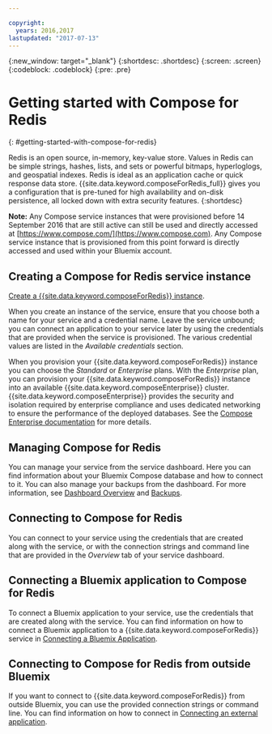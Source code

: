 ```yaml
---

copyright:
  years: 2016,2017
lastupdated: "2017-07-13"
---
```


{:new_window: target="_blank"}
{:shortdesc: .shortdesc}
{:screen: .screen}
{:codeblock: .codeblock}
{:pre: .pre}

# Getting started with Compose for Redis
{: #getting-started-with-compose-for-redis}

Redis is an open source, in-memory, key-value store. Values in Redis can be simple strings, hashes, lists, and sets or powerful bitmaps, hyperloglogs, and geospatial indexes. Redis is ideal as an application cache or quick response data store. {{site.data.keyword.composeForRedis_full}} gives you a configuration that is pre-tuned for high availability and on-disk persistence, all locked down with extra security features.
{:shortdesc}

**Note:** Any Compose service instances that were provisioned before 14 September 2016 that are still active can still be used and directly accessed at [https://www.compose.com/](https://www.compose.com). Any Compose service instance that is provisioned from this point forward is directly accessed and used within your Bluemix account.

## Creating a Compose for Redis service instance

[Create a {{site.data.keyword.composeForRedis}} instance](https://console.ng.bluemix.net/catalog/services/compose-for-redis/).

When you create an instance of the service, ensure that you choose both a name for your service and a credential name. Leave the service unbound; you can connect an application to your service later by using the credentials that are provided when the service is provisioned. The various credential values are listed in the *Available credentials* section.

When you provision your {{site.data.keyword.composeForRedis}} instance you can choose the *Standard* or *Enterprise* plans. With the *Enterprise* plan, you can provision your {{site.data.keyword.composeForRedis}} instance into an available {{site.data.keyword.composeEnterprise}} cluster. {{site.data.keyword.composeEnterprise}} provides the security and isolation required by enterprise compliance and uses dedicated networking to ensure the performance of the deployed databases. See the [Compose Enterprise documentation](../ComposeEnterprise/index.html) for more details.

## Managing Compose for Redis

You can manage your service from the service dashboard. Here you can find information about your Bluemix Compose database and how to connect to it. You can also manage your backups from the dashboard. For more information, see [Dashboard Overview](./dashboard-overview.html) and [Backups](./managing-backups.html).

## Connecting to Compose for Redis

You can connect to your service using the credentials that are created along with the service, or with the connection strings and command line that are provided in the *Overview* tab of your service dashboard.

## Connecting a Bluemix application to Compose for Redis

To connect a Bluemix application to your service, use the credentials that are created along with the service. You can find information on how to connect a Bluemix application to a {{site.data.keyword.composeForRedis}} service in [Connecting a Bluemix Application](./connecting-bluemix-app.html).

## Connecting to Compose for Redis from outside Bluemix

If you want to connect to {{site.data.keyword.composeForRedis}} from outside Bluemix, you can use the provided connection strings or command line. You can find information on how to connect in [Connecting an external application](./connecting-external.html).
